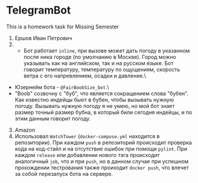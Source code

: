 # TelegramBot
This is a homework task for Missing Semester

1. Ершов Иван Петрович
2. * Бот работает `inline`, при вызове может дать погоду в указанном после ника городе (по умолчанию в Москве). Город можно указывать как на английском, так и на русском языке. Бот говорит температуру, температуру по ощущениям, скорость ветра с его напревлением, осадки и давление.\
* Юзернейм бота - `@FairBoobSize_bot`.\
* "Boob" созвочну с "буб", что является сокращением слова "бубен". Как известно индейцы бьют в бубен, чтобы вызывать нужную погоду. Вызывать нужную погоду я не умею, но мой бот знает размер точный размер бубна, в который били сегодня индейцы, и по этим данным говорит погоду.
3. Amazon
4. Использовал `WatchTower` (`docker-compose.yml` находится в репозитории). При каждом `push` в репозиторий происходит проверка кода на код-стайл и на отсутствие ошибок при помощи `pylint`. При каждом `release` или добавлении нового тэга происходит аналогичный `job`, что и при `push`, но в данном случае при успешном прохождении тестрования также проиходит `docker push`, что влечет за собой перезапуск бота на сервере.
